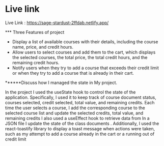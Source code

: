 # Live link

Live Link : https://sage-stardust-2ffdab.netlify.app/

*** Three Features of project


- Display a list of available courses with their details, including the course name, price, and credit hours.
- Allow users to select courses and add them to the cart, which displays the selected courses, the total price, the total credit hours, and the remaining credit hours.
- Notify users when they try to add a course that exceeds their credit limit or when they try to add a course that is already in their cart.


******Discuss how I managed the state in My project.

In the project I used the useState hook to control the state of the application. Specifically, I used it to keep track of course document status, courses selected, credit selected, total value, and remaining credits. Each time the user selects a course, I add the corresponding course to the selected course list and update the selected credits, total value, and remaining credits I also used a useEffect hook to retrieve data from In a JSON file I update the state of the class documents . Additionally, I used the react-toastify library to display a toast message when actions were taken, such as my attempt to add a course already in the cart or a running out of credit limit
